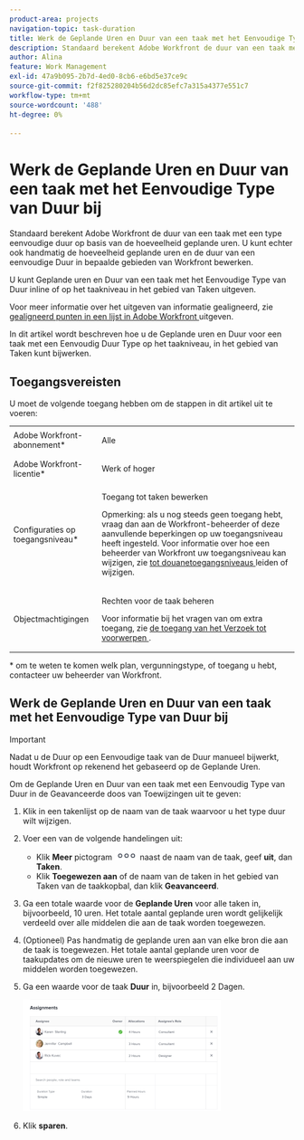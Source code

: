 ```yaml
---
product-area: projects
navigation-topic: task-duration
title: Werk de Geplande Uren en Duur van een taak met het Eenvoudige Type van Duur bij
description: Standaard berekent Adobe Workfront de duur van een taak met een type eenvoudige duur op basis van de hoeveelheid geplande uren. U kunt echter ook handmatig de hoeveelheid geplande uren en de duur van een eenvoudige Duur in bepaalde gebieden van Workfront bewerken.
author: Alina
feature: Work Management
exl-id: 47a9b095-2b7d-4ed0-8cb6-e6bd5e37ce9c
source-git-commit: f2f825280204b56d2dc85efc7a315a4377e551c7
workflow-type: tm+mt
source-wordcount: '488'
ht-degree: 0%

---
```


# Werk de Geplande Uren en Duur van een taak met het Eenvoudige Type van Duur bij

Standaard berekent Adobe Workfront de duur van een taak met een type eenvoudige duur op basis van de hoeveelheid geplande uren. U kunt echter ook handmatig de hoeveelheid geplande uren en de duur van een eenvoudige Duur in bepaalde gebieden van Workfront bewerken.

U kunt Geplande uren en Duur van een taak met het Eenvoudige Type van Duur inline of op het taakniveau in het gebied van Taken uitgeven.

Voor meer informatie over het uitgeven van informatie gealigneerd, zie [ gealigneerd punten in een lijst in Adobe Workfront ](../../../workfront-basics/navigate-workfront/use-lists/inline-edit-objects.md) uitgeven.

In dit artikel wordt beschreven hoe u de Geplande uren en Duur voor een taak met een Eenvoudig Duur Type op het taakniveau, in het gebied van Taken kunt bijwerken.

## Toegangsvereisten

U moet de volgende toegang hebben om de stappen in dit artikel uit te voeren:

<table style="table-layout:auto"> 
 <col> 
 <col> 
 <tbody> 
  <tr> 
   <td role="rowheader">Adobe Workfront-abonnement*</td> 
   <td> <p>Alle</p> </td> 
  </tr> 
  <tr> 
   <td role="rowheader">Adobe Workfront-licentie*</td> 
   <td> <p>Werk of hoger</p> </td> 
  </tr> 
  <tr> 
   <td role="rowheader">Configuraties op toegangsniveau*</td> 
   <td> <p>Toegang tot taken bewerken</p> <p>Opmerking: als u nog steeds geen toegang hebt, vraag dan aan de Workfront-beheerder of deze aanvullende beperkingen op uw toegangsniveau heeft ingesteld. Voor informatie over hoe een beheerder van Workfront uw toegangsniveau kan wijzigen, zie <a href="../../../administration-and-setup/add-users/configure-and-grant-access/create-modify-access-levels.md" class="MCXref xref"> tot douanetoegangsniveaus </a> leiden of wijzigen.</p> </td> 
  </tr> 
  <tr> 
   <td role="rowheader">Objectmachtigingen</td> 
   <td> <p>Rechten voor de taak beheren</p> <p>Voor informatie bij het vragen van om extra toegang, zie <a href="../../../workfront-basics/grant-and-request-access-to-objects/request-access.md" class="MCXref xref"> de toegang van het Verzoek tot voorwerpen </a>.</p> </td> 
  </tr> 
 </tbody> 
</table>

&#42; om te weten te komen welk plan, vergunningstype, of toegang u hebt, contacteer uw beheerder van Workfront.

## Werk de Geplande Uren en Duur van een taak met het Eenvoudige Type van Duur bij

>[!IMPORTANT]
>
>Nadat u de Duur op een Eenvoudige taak van de Duur manueel bijwerkt, houdt Workfront op rekenend het gebaseerd op de Geplande Uren.

Om de Geplande Uren en Duur van een taak met een Eenvoudig Type van Duur in de Geavanceerde doos van Toewijzingen uit te geven:

1. Klik in een takenlijst op de naam van de taak waarvoor u het type duur wilt wijzigen.
1. Voer een van de volgende handelingen uit:

   * Klik **Meer** pictogram ![](assets/qs-more-icon-on-an-object.png) naast de naam van de taak, geef **uit**, dan **Taken**.
   * Klik **Toegewezen aan** of de naam van de taken in het gebied van Taken van de taakkopbal, dan klik **Geavanceerd**.

1. Ga een totale waarde voor de **Geplande Uren** voor alle taken in, bijvoorbeeld, 10 uren. Het totale aantal geplande uren wordt gelijkelijk verdeeld over alle middelen die aan de taak worden toegewezen.
1. (Optioneel) Pas handmatig de geplande uren aan van elke bron die aan de taak is toegewezen. Het totale aantal geplande uren voor de taakupdates om de nieuwe uren te weerspiegelen die individueel aan uw middelen worden toegewezen.
1. Ga een waarde voor de taak **Duur** in, bijvoorbeeld 2 Dagen.

   ![](assets/advanced-assignments-simple-duration-multiple-resources-nwe-350x198.png)

1. Klik **sparen**.

